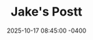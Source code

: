 ---
title: "Jake's Postt"
date: 2025-10-17 08:45:00 -0400
categories: [General, Tech]
tags: [jekyll, update, tutorial]

---